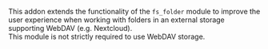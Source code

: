 This addon extends the functionality of the `fs_folder` module to improve the user experience when working with folders in an external storage supporting WebDAV (e.g. Nextcloud).\
This module is not strictly required to use WebDAV storage.
